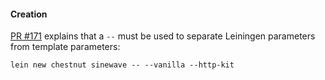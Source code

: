 #### Creation

[PR #171](https://github.com/plexus/chestnut/issues/171) explains that a `--` must be used to separate Leiningen parameters from template parameters:

```lein new chestnut sinewave -- --vanilla --http-kit```
